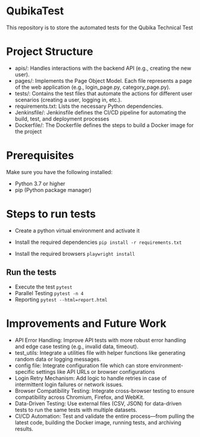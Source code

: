 # QubikaTest
This repository is to store the automated tests for the Qubika Technical Test

# Project Structure
- apis/: Handles interactions with the backend API (e.g., creating the new user).
- pages/: Implements the Page Object Model. Each file represents a page of the web application (e.g., login_page.py, category_page.py).
- tests/: Contains the test files that automate the actions for different user scenarios (creating a user, logging in, etc.).
- requirements.txt: Lists the necessary Python dependencies.
- Jenkinsfile/: Jenkinsfile defines the CI/CD pipeline for automating the build, test, and deployment processes
- Dockerfile/: The Dockerfile defines the steps to build a Docker image for the project

# Prerequisites
Make sure you have the following installed:
- Python 3.7 or higher
- pip (Python package manager)

# Steps to run tests
- Create a python virtual environment and activate it

- Install the required dependencies
  ```pip install -r requirements.txt```

- Install the required browsers
  ```playwright install```

## Run the tests
  - Execute the test
  ```pytest```
  - Parallel Testing
    ```pytest -n 4```
  - Reporting
    ```pytest --html=report.html```

# Improvements and Future Work
- API Error Handling: Improve API tests with more robust error handling and edge case testing (e.g., invalid data, timeout).
- test_utils: Integrate a utilities file with helper functions like generating random data or logging messages.
- config file: Integrate configuration file which can store environment-specific settings like API URLs or browser configurations
- Login Retry Mechanism: Add logic to handle retries in case of intermittent login failures or network issues.
- Browser Compatibility Testing: Integrate cross-browser testing to ensure compatibility across Chromium, Firefox, and WebKit.
- Data-Driven Testing: Use external files (CSV, JSON) for data-driven tests to run the same tests with multiple datasets.
- CI/CD Automation: Test and validate the entire process—from pulling the latest code, building the Docker image, running tests, and archiving results.